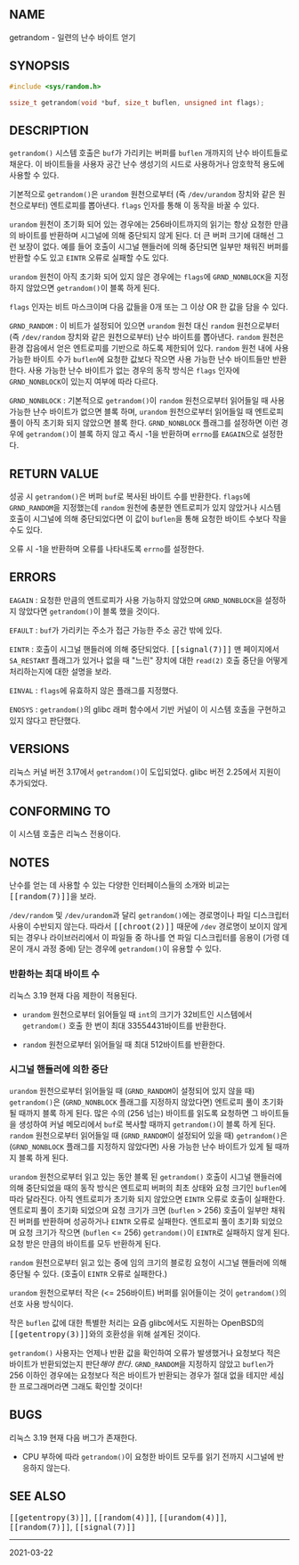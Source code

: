 ## NAME

getrandom - 일련의 난수 바이트 얻기

## SYNOPSIS

```c
#include <sys/random.h>

ssize_t getrandom(void *buf, size_t buflen, unsigned int flags);
```

## DESCRIPTION

`getrandom()` 시스템 호출은 `buf`가 가리키는 버퍼를 `buflen` 개까지의 난수 바이트들로 채운다. 이 바이트들을 사용자 공간 난수 생성기의 시드로 사용하거나 암호학적 용도에 사용할 수 있다.

기본적으로 `getrandom()`은 `urandom` 원천으로부터 (즉 `/dev/urandom` 장치와 같은 원천으로부터) 엔트로피를 뽑아낸다. `flags` 인자를 통해 이 동작을 바꿀 수 있다.

`urandom` 원천이 초기화 되어 있는 경우에는 256바이트까지의 읽기는 항상 요청한 만큼의 바이트를 반환하며 시그널에 의해 중단되지 않게 된다. 더 큰 버퍼 크기에 대해선 그런 보장이 없다. 예를 들어 호출이 시그널 핸들러에 의해 중단되면 일부만 채워진 버퍼를 반환할 수도 있고 `EINTR` 오류로 실패할 수도 있다.

`urandom` 원천이 아직 초기화 되어 있지 않은 경우에는 `flags`에 `GRND_NONBLOCK`을 지정하지 않았으면 `getrandom()`이 블록 하게 된다.

`flags` 인자는 비트 마스크이며 다음 값들을 0개 또는 그 이상 OR 한 값을 담을 수 있다.

`GRND_RANDOM`
:   이 비트가 설정되어 있으면 `urandom` 원천 대신 `random` 원천으로부터 (즉 `/dev/random` 장치와 같은 원천으로부터) 난수 바이트를 뽑아낸다. `random` 원천은 환경 잡음에서 얻은 엔트로피를 기반으로 하도록 제한되어 있다. `random` 원천 내에 사용 가능한 바이트 수가 `buflen`에 요청한 값보다 작으면 사용 가능한 난수 바이트들만 반환한다. 사용 가능한 난수 바이트가 없는 경우의 동작 방식은 `flags` 인자에 `GRND_NONBLOCK`이 있는지 여부에 따라 다르다.

`GRND_NONBLOCK`
:   기본적으로 `getrandom()`이 `random` 원천으로부터 읽어들일 때 사용 가능한 난수 바이트가 없으면 블록 하며, `urandom` 원천으로부터 읽어들일 때 엔트로피 풀이 아직 초기화 되지 않았으면 블록 한다. `GRND_NONBLOCK` 플래그를 설정하면 이런 경우에 `getrandom()`이 블록 하지 않고 즉시 -1을 반환하며 `errno`를 `EAGAIN`으로 설정한다.

## RETURN VALUE

성공 시 `getrandom()`은 버퍼 `buf`로 복사된 바이트 수를 반환한다. `flags`에 `GRND_RANDOM`을 지정했는데 `random` 원천에 충분한 엔트로피가 있지 않았거나 시스템 호출이 시그널에 의해 중단되었다면 이 값이 `buflen`을 통해 요청한 바이트 수보다 작을 수도 있다.

오류 시 -1을 반환하며 오류를 나타내도록 `errno`를 설정한다.

## ERRORS

`EAGAIN`
:   요청한 만큼의 엔트로피가 사용 가능하지 않았으며 `GRND_NONBLOCK`을 설정하지 않았다면 `getrandom()`이 블록 했을 것이다.

`EFAULT`
:   `buf`가 가리키는 주소가 접근 가능한 주소 공간 밖에 있다.

`EINTR`
:   호출이 시그널 핸들러에 의해 중단되었다. <tt>[[signal(7)]]</tt> 맨 페이지에서 `SA_RESTART` 플래그가 있거나 없을 때 "느린" 장치에 대한 `read(2)` 호출 중단을 어떻게 처리하는지에 대한 설명을 보라.

`EINVAL`
:   `flags`에 유효하지 않은 플래그를 지정했다.

`ENOSYS`
:   `getrandom()`의 glibc 래퍼 함수에서 기반 커널이 이 시스템 호출을 구현하고 있지 않다고 판단했다.

## VERSIONS

리눅스 커널 버전 3.17에서 `getrandom()`이 도입되었다. glibc 버전 2.25에서 지원이 추가되었다.

## CONFORMING TO

이 시스템 호출은 리눅스 전용이다.

## NOTES

난수를 얻는 데 사용할 수 있는 다양한 인터페이스들의 소개와 비교는 <tt>[[random(7)]]</tt>을 보라.

`/dev/random` 및 `/dev/urandom`과 달리 `getrandom()`에는 경로명이나 파일 디스크립터 사용이 수반되지 않는다. 따라서 <tt>[[chroot(2)]]</tt> 때문에 `/dev` 경로명이 보이지 않게 되는 경우나 라이브러리에서 이 파일들 중 하나를 연 파일 디스크립터를 응용이 (가령 데몬이 개시 과정 중에) 닫는 경우에 `getrandom()`이 유용할 수 있다.

### 반환하는 최대 바이트 수

리눅스 3.19 현재 다음 제한이 적용된다.

* `urandom` 원천으로부터 읽어들일 때 `int`의 크기가 32비트인 시스템에서 `getrandom()` 호출 한 번이 최대 33554431바이트를 반환한다.

* `random` 원천으로부터 읽어들일 때 최대 512바이트를 반환한다.

### 시그널 핸들러에 의한 중단

`urandom` 원천으로부터 읽어들일 때 (`GRND_RANDOM`이 설정되어 있지 않을 때) `getrandom()`은 (`GRND_NONBLOCK` 플래그를 지정하지 않았다면) 엔트로피 풀이 초기화 될 때까지 블록 하게 된다. 많은 수의 (256 넘는) 바이트를 읽도록 요청하면 그 바이트들을 생성하여 커널 메모리에서 `buf`로 복사할 때까지 `getrandom()`이 블록 하게 된다. `random` 원천으로부터 읽어들일 때 (`GRND_RANDOM`이 설정되어 있을 때) `getrandom()`은 (`GRND_NONBLOCK` 플래그를 지정하지 않았다면) 사용 가능한 난수 바이트가 있게 될 때까지 블록 하게 된다.

`urandom` 원천으로부터 읽고 있는 동안 블록 된 `getrandom()` 호출이 시그널 핸들러에 의해 중단되었을 때의 동작 방식은 엔트로피 버퍼의 최초 상태와 요청 크기인 `buflen`에 따라 달라진다. 아직 엔트로피가 초기화 되지 않았으면 `EINTR` 오류로 호출이 실패한다. 엔트로피 풀이 초기화 되었으며 요청 크기가 크면 (`buflen` > 256) 호출이 일부만 채워진 버퍼를 반환하며 성공하거나 `EINTR` 오류로 실패한다. 엔트로피 풀이 초기화 되었으며 요청 크기가 작으면 (`buflen` <= 256) `getrandom()`이 `EINTR`로 실패하지 않게 된다. 요청 받은 만큼의 바이트를 모두 반환하게 된다.

`random` 원천으로부터 읽고 있는 중에 임의 크기의 블로킹 요청이 시그널 핸들러에 의해 중단될 수 있다. (호출이 `EINTR` 오류로 실패한다.)

`urandom` 원천으로부터 작은 (<= 256바이트) 버퍼를 읽어들이는 것이 `getrandom()`의 선호 사용 방식이다.

작은 `buflen` 값에 대한 특별한 처리는 요즘 glibc에서도 지원하는 OpenBSD의 <tt>[[getentropy(3)]]</tt>와의 호환성을 위해 설계된 것이다.

`getrandom()` 사용자는 언제나 반환 값을 확인하여 오류가 발생했거나 요청보다 적은 바이트가 반환되었는지 판단*해야 한다*. `GRND_RANDOM`을 지정하지 않았고 `buflen`가 256 이하인 경우에는 요청보다 적은 바이트가 반환되는 경우가 절대 없을 테지만 세심한 프로그래머라면 그래도 확인할 것이다!

## BUGS

리눅스 3.19 현재 다음 버그가 존재한다.

* CPU 부하에 따라 `getrandom()`이 요청한 바이트 모두를 읽기 전까지 시그널에 반응하지 않는다.

## SEE ALSO

<tt>[[getentropy(3)]]</tt>, <tt>[[random(4)]]</tt>, <tt>[[urandom(4)]]</tt>, <tt>[[random(7)]]</tt>, <tt>[[signal(7)]]</tt>

----

2021-03-22
